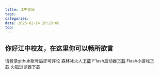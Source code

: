 ```yaml
---
title: 江中论坛
tags:
categories:
date: 2025-02-14 20:20:08
top:
---
```


## 你好江中校友，在这里你可以畅所欲言
请登录github账号后即可评论
森林冰火人[下载](https://kkgithub.com/wyxdlz54188/wyxdlz54188.github.io/releases/download/flashgame/slbhr.swf)
F'lash启动器[下载](https://kkgithub.com/wyxdlz54188/wyxdlz54188.github.io/releases/download/flashgame/FLASH.exe)
Flash小游戏[下载](https://www.123865.com/s/DjgcVv-LG9Ad)
火狐浏览器[下载](https://kkgithub.com/wyxdlz54188/wyxdlz54188.github.io/releases/download/flashgame/Firefox-ESR-full-latest.exe)
